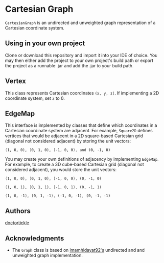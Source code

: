 # Cartesian Graph

`CartesianGraph` is an undirected and unweighted graph representation of a Cartesian coordinate system. 

## Using in your own project

Clone or download this repository and import it into your IDE of choice. You may then either add the project to your own project's build
path or export the project as a runnable .jar and add the .jar to your build path.

## Vertex

This class represents Cartesian coordinates `(x, y, z)`. If implementing a 2D coordinate system, set `z` to 0.  

## EdgeMap

This interface is implemented by classes that define which coordinates in a Cartesian coordinate system are adjacent. For example,
`Square2D` defines vertices that would be adjacent in a 2D square-based Cartesian grid (diagonal not considered adjacent) by storing 
the unit vectors:

```(1, 0, 0), (0, 1, 0), (-1, 0, 0), and (0, -1, 0)```

You may create your own definitions of adjacency by implementing `EdgeMap`. For example, to create a 3D cube-based Cartesian grid (diagonal
not considered adjacent), you would store the unit vectors:

```(1, 0, 0), (0, 1, 0), (-1, 0, 0), (0, -1, 0)```

```(1, 0, 1), (0, 1, 1), (-1, 0, 1), (0, -1, 1)```

```(1, 0, -1), (0, 1, -1), (-1, 0, -1), (0, -1, -1)```

## Authors

[doctortickle](https://github.com/doctortickle)

## Acknowledgments

* The `Graph` class is based on [imamhidayat92's](https://gist.github.com/imamhidayat92/dff60e5554020bd58b64) undirected and and unweighted
graph implementation.
